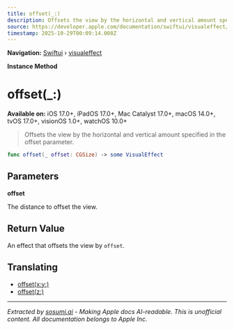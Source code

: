 ```yaml
---
title: offset(_:)
description: Offsets the view by the horizontal and vertical amount specified in the offset parameter.
source: https://developer.apple.com/documentation/swiftui/visualeffect/offset(_:)
timestamp: 2025-10-29T00:09:14.008Z
---
```


**Navigation:** [Swiftui](/documentation/swiftui) › [visualeffect](/documentation/swiftui/visualeffect)

**Instance Method**

# offset(_:)

**Available on:** iOS 17.0+, iPadOS 17.0+, Mac Catalyst 17.0+, macOS 14.0+, tvOS 17.0+, visionOS 1.0+, watchOS 10.0+

> Offsets the view by the horizontal and vertical amount specified in the offset parameter.

```swift
func offset(_ offset: CGSize) -> some VisualEffect
```

## Parameters

**offset**

The distance to offset the view.



## Return Value

An effect that offsets the view by `offset`.

## Translating

- [offset(x:y:)](/documentation/swiftui/visualeffect/offset(x:y:))
- [offset(z:)](/documentation/swiftui/visualeffect/offset(z:))

---

*Extracted by [sosumi.ai](https://sosumi.ai) - Making Apple docs AI-readable.*
*This is unofficial content. All documentation belongs to Apple Inc.*
